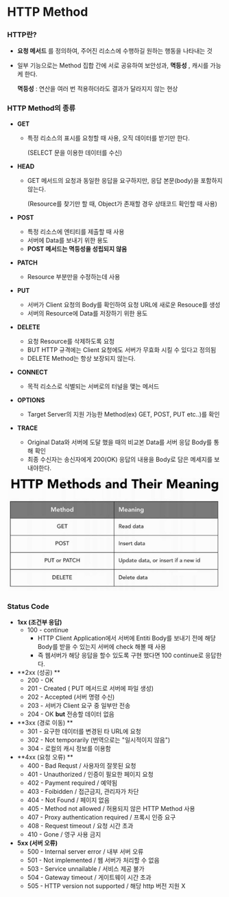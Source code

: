 # HTTP Method

### HTTP란?

- **요청 메서드** 를 정의하여, 주어진 리소스에 수행하길 원하는 행동을 나타내는 것

- 일부 기능으로는 Method 집합 간에 서로 공유하여 보안성과, **멱등성** , 캐시를 가능케 한다.

  **멱등성** : 연산을 여러 번 적용하더라도 결과가 달라지지 않는 현상



### HTTP Method의 종류

- **GET** 

  - 특정 리소스의 표시를 요청할 때 사용, 오직 데이터를 받기만 한다.

    (SELECT 문을 이용한 데이터를 수신)

- **HEAD**

  - GET 메서드의 요청과 동일한 응답을 요구하지만, 응답 본문(body)을 포함하지 않는다.

    (Resource를 찾기만 할 때, Object가 존재할 경우 상태코드 확인할 때 사용)

- **POST**
  
  - 특정 리소스에 엔티티를 제출할 때 사용
  - 서버에 Data를 보내기 위한 용도
  - **POST 메서드는 멱등성을 성립되지 않음**
  
- **PATCH**

  - Resource 부분만을 수정하는데 사용

- **PUT**

  - 서버가 Client 요청의 Body를 확인하여 요청 URL에 새로운 Resouce를 생성
  - 서버의 Resource에 Data를 저장하기 위한 용도

- **DELETE**

  - 요청 Resource를 삭제하도록 요청
  - BUT HTTP 규격에는 Client 요청에도 서버가 무효화 시킬 수 있다고 정의됨
  - DELETE Method는 항상 보장되지 않는다.

- **CONNECT**

  - 목적 리소스로 식별되는 서버로의 터널을 맺는 메서드

- **OPTIONS**

  - Target Server의 지원 가능한 Method(ex) GET, POST, PUT etc..)를 확인

- **TRACE**

  - Original Data와 서버에 도달 했을 때의 비교본 Data를 서버 응답 Body를 통해 확인
  - 최종 수신자는 송신자에게 200(OK) 응답의 내용을 Body로 담은 메세지를 보내야한다.

![HTTP-Mehtod-1](https://raw.githubusercontent.com/Songwonseok/CS-Study/main/Web/images/HTTP-Mehtod-1.JPG)





### Status Code

- **1xx (조건부 응답)** 
  - 100 - continue
    - HTTP Client Application에서 서버에 Entiti Body를 보내기 전에 해당 Body를 받을 수 있는지 서버에 check 해볼 때 사용
    - 즉 웹서버가 해당 응답을 할수 있도록 구현 했다면 100 continue로 응답한다.
- **2xx (성공) ** 
  - 200 - OK
  - 201 - Created ( PUT 메서드로 서버에 파일 생성)
  - 202 - Accepted (서버 명령 수신)
  - 203 - 서버가 Client 요구 중 일부만 전송
  - 204 - OK **but** 전송할 데이터 없음
- **3xx (경로 이동) **
  - 301 - 요구한 데이터를 변경된 타 URL에 요청
  - 302 - Not temporarily (번역으로는 "일시적이지 않음")
  - 304 - 로컬의 캐시 정보를 이용함
- **4xx (요청 오류) **
  - 400 - Bad Requst / 사용자의 잘못된 요청
  - 401 - Unauthorized / 인증이 필요한 페이지 요청
  - 402 - Payment required / 예약됨
  - 403 - Foibidden / 접근금지, 관리자가 차단
  - 404 - Not Found / 페이지 없음
  - 405 - Method not allowed / 허용되지 않은 HTTP Method 사용
  - 407 - Proxy authentication required / 프록시 인증 요구
  - 408 - Request timeout / 요청 시간 초과
  - 410 - Gone / 영구 사용 금지
- **5xx (서버 오류)** 
  - 500 - Internal server error / 내부 서버 오류
  - 501 - Not implemented / 웹 서버가 처리할 수 없음
  - 503 - Service unnailable / 서비스 제공 불가
  - 504 - Gateway timeout / 게이트웨이 시간 초과
  - 505 - HTTP version not supported / 해당 http 버전 지원 X





